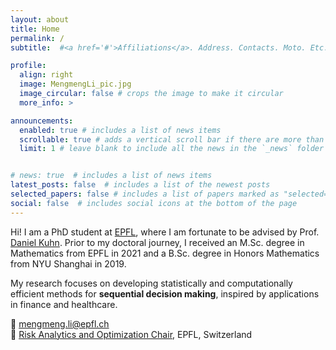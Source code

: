 ```yaml
---
layout: about
title: Home
permalink: /
subtitle:  #<a href='#'>Affiliations</a>. Address. Contacts. Moto. Etc.

profile:
  align: right
  image: MengmengLi_pic.jpg
  image_circular: false # crops the image to make it circular
  more_info: >

announcements:
  enabled: true # includes a list of news items
  scrollable: true # adds a vertical scroll bar if there are more than 3 news items
  limit: 1 # leave blank to include all the news in the `_news` folder


# news: true  # includes a list of news items
latest_posts: false  # includes a list of the newest posts
selected_papers: false # includes a list of papers marked as "selected={true}"
social: false  # includes social icons at the bottom of the page
---
```


Hi! I am a PhD student at [EPFL](https://www.epfl.ch), where I am fortunate to be advised by Prof. [Daniel Kuhn](https://people.epfl.ch/daniel.kuhn). Prior to my doctoral journey, I received an M.Sc. degree in Mathematics from EPFL in 2021 and a B.Sc. degree in Honors Mathematics from NYU Shanghai in 2019.

My research focuses on developing statistically and computationally efficient methods for **sequential decision making**, inspired by applications in finance and healthcare. <a href="https://scholar.google.no/citations?user=CkOyq5kAAAAJ&hl=en" title="Google Scholar"><i class="ai ai-google-scholar"></i></a>

📧 [mengmeng.li@epfl.ch](mailto:mengmeng.li@epfl.ch)
<br style="line-height: 10px" />
📡 [Risk Analytics and Optimization Chair](https://www.epfl.ch/labs/rao/), EPFL, Switzerland